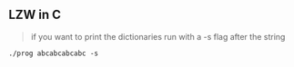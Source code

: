 ## LZW in C

> if you want to print the dictionaries run with a -s flag after the string
```
./prog abcabcabcabc -s
```
